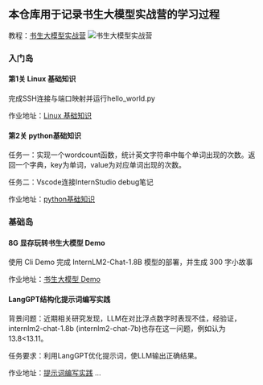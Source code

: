 

## 本仓库用于记录书生大模型实战营的学习过程

教程：[书生大模型实战营](https://github.com/InternLM/Tutorial)
![书生大模型实战营](./data/ "图片title")

### 入门岛

#### 第1关 Linux 基础知识

完成SSH连接与端口映射并运行hello_world.py

作业地址：[Linux 基础知识](https://editor.csdn.net/md/?articleId=140424697)

#### 第2关 python基础知识
任务一：实现一个wordcount函数，统计英文字符串中每个单词出现的次数。返回一个字典，key为单词，value为对应单词出现的次数。

任务二：Vscode连接InternStudio debug笔记

作业地址：[python基础知识](https://editor.csdn.net/md/?articleId=140577170)

### 基础岛

#### 8G 显存玩转书生大模型 Demo
使用 Cli Demo 完成 InternLM2-Chat-1.8B 模型的部署，并生成 300 字小故事

作业地址：[书生大模型 Demo](https://blog.csdn.net/qq_51182466/article/details/140843199)

#### LangGPT结构化提示词编写实践
背景问题：近期相关研究发现，LLM在对比浮点数字时表现不佳，经验证，internlm2-chat-1.8b (internlm2-chat-7b)也存在这一问题，例如认为13.8<13.11。

任务要求：利用LangGPT优化提示词，使LLM输出正确结果。

作业地址：[提示词编写实践](https://blog.csdn.net/qq_51182466/article/details/140911197)
...

